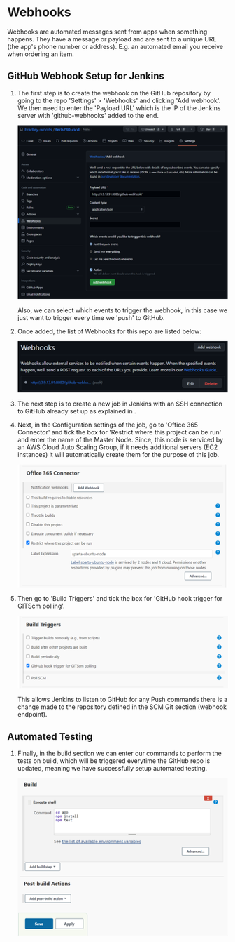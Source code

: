 # Webhooks

Webhooks are automated messages sent from apps when something happens. They have a message or payload and are sent to a unique URL (the app's phone number or address). E.g. an automated email you receive when ordering an item.

## GitHub Webhook Setup for Jenkins

1. The first step is to create the webhook on the GitHub repository by going to the repo 'Settings' > 'Webhooks' and clicking 'Add webhook'. We then need to enter the 'Payload URL' which is the IP of the Jenkins server with 'github-webhooks' added to the end.

    ![GitHub webhook](images/github-webhook.png)

    Also, we can select which events to trigger the webhook, in this case we just want to trigger every time we 'push' to GitHub.

2. Once added, the list of Webhooks for this repo are listed below:

    ![List of GitHub webhook](images/webhook-list.png)

3. The next step is to create a new job in Jenkins with an SSH connection to GitHub already set up as explained in [](https://github.com/bradley-woods/tech230-cicd/blob/main/jenkins-ssh.md).

4. Next, in the Configuration settings of the job, go to 'Office 365 Connector' and tick the box for 'Restrict where this project can be run' and enter the name of the Master Node. Since, this node is serviced by an AWS Cloud Auto Scaling Group, if it needs additional servers (EC2 instances) it will automatically create them for the purpose of this job.  

    ![Restrict node](images/jenkins-restrict.png)

5. Then go to 'Build Triggers' and tick the box for 'GitHub hook trigger for GITScm polling'.

    ![GitHub trigger](images/jenkins-git-trigger.png)

    This allows Jenkins to listen to GitHub for any Push commands there is a change made to the repository defined in the SCM Git section (webhook endpoint).

## Automated Testing

1. Finally, in the build section we can enter our commands to perform the tests on build, which will be triggered everytime the GitHub repo is updated, meaning we have successfully setup automated testing.

    ![Automated testing](images/jenkins-shell.png)
